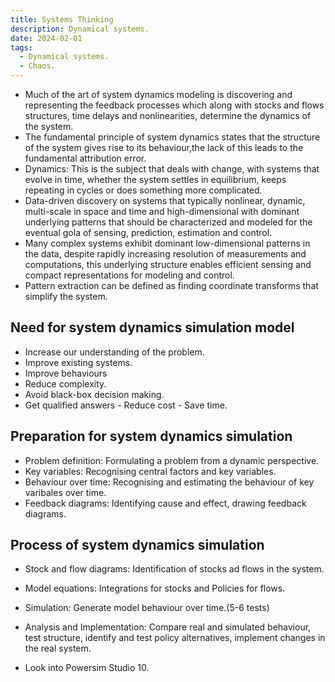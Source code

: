 ```yaml
---
title: Systems Thinking
description: Dynamical systems.
date: 2024-02-01
tags:
  - Dynamical systems.
  - Chaos. 
---
```


- Much of the art of system dynamics modeling is discovering and representing the feedback processes which along with stocks and flows structures, time delays and
  nonlinearities, determine the dynamics of the system.
- The fundamental principle of system dynamics states that the structure of the system gives rise to its behaviour,the lack of this leads to the fundamental attribution error.
- Dynamics: This is the subject that deals with change, with systems that evolve in time, whether the system settles in equilibrium, keeps repeating in cycles or does something more complicated.
- Data-driven discovery on systems that typically nonlinear, dynamic, multi-scale in space and time and high-dimensional with dominant underlying patterns that should be characterized
  and modeled for the eventual gola of sensing, prediction, estimation and control.
- Many complex systems exhibit dominant low-dimensional patterns in the data, despite rapidly increasing resolution of measurements and computations, this underlying structure enables
  efficient sensing and compact representations for modeling and control.
- Pattern extraction can be defined as finding coordinate transforms that simplify the system.

## Need for system dynamics simulation model

- Increase our understanding of the problem.
- Improve existing systems.
- Improve behaviours
- Reduce complexity.
- Avoid black-box decision making. 
- Get qualified answers - Reduce cost - Save time.

## Preparation for system dynamics simulation

- Problem definition: Formulating a problem from a dynamic perspective.
- Key variables: Recognising central factors and key variables.
- Behaviour over time: Recognising and estimating the behaviour of key varibales over time.
- Feedback diagrams: Identifying cause and effect, drawing feedback diagrams.

## Process of system dynamics simulation

- Stock and flow diagrams: Identification of stocks ad flows in the system.
- Model equations: Integrations for stocks and Policies for flows.
- Simulation: Generate model behaviour over time.(5-6 tests)
- Analysis and Implementation: Compare real and simulated behaviour, test structure, identify and test policy alternatives, implement changes in the real system.

- Look into Powersim Studio 10.

